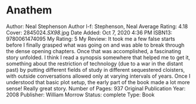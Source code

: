 # Anathem

Author: Neal Stephenson
Author l-f: Stephenson, Neal
Average Rating: 4.18
Cover: 2845024._SX98_.jpg
Date Added: Oct 7, 2020 4:36 PM
ISBN13: 9780061474095
My Rating: 5
My Review: It took me a few false starts before I finally grasped what was going on and was able to break through the dense opening chapters. Once that was accomplished, a fascinating story unfolded. I think I read a synopsis somewhere that helped me to get it, something about the restriction of technology (due to a war in the distant past) by putting different fields of study in different sequestered cloisters, with outside conversations allowed only at varying intervals of years. Once I understood that basic plot setup, the early part of the book made a lot more sense! Really great story.
Number of Pages: 937
Original Publication Year: 2008
Publisher: William Morrow
Status: complete
Type: Book